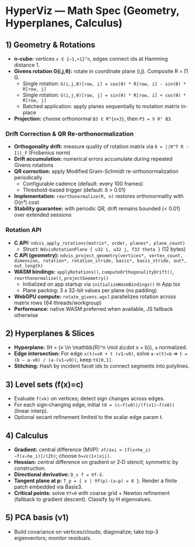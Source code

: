 # HyperViz — Math Spec (Geometry, Hyperplanes, Calculus)

## 1) Geometry & Rotations
- **n‑cube:** vertices `v ∈ {−1,+1}^n`, edges connect ids at Hamming distance 1.
- **Givens rotation G(i,j,θ):** rotate in coordinate plane (i,j). Composite R = ∏ G.
  - Single rotation: `G(i,j,θ)[row, i] = cos(θ) * R[row, i] - sin(θ) * R[row, j]`
  - Single rotation: `G(i,j,θ)[row, j] = sin(θ) * R[row, i] + cos(θ) * R[row, j]`
  - Batched application: apply planes sequentially to mutation matrix in-place
- **Projection:** choose orthonormal `B3 ∈ R^{n×3}`, then `P3 = V Rᵀ B3`.

### Drift Correction & QR Re-orthonormalization
- **Orthogonality drift:** measure quality of rotation matrix via `δ = ||R^T R - I||_F` (Frobenius norm)
- **Drift accumulation:** numerical errors accumulate during repeated Givens rotations
- **QR correction:** apply Modified Gram-Schmidt re-orthonormalization periodically
  - Configurable cadence (default: every 100 frames)
  - Threshold-based trigger (default: δ > 0.01)
- **Implementation:** `reorthonormalize(R, n)` restores orthonormality with O(n³) cost
- **Stability guarantee:** with periodic QR, drift remains bounded (< 0.01) over extended sessions

### Rotation API
- **C API:** `ndvis_apply_rotations(matrix*, order, planes*, plane_count)`
  - Struct: `NdvisRotationPlane { u32 i, u32 j, f32 theta }` (12 bytes)
- **C API (geometry):** `ndvis_project_geometry(vertices*, vertex_count, dimension, rotation*, rotation_stride, basis*, basis_stride, out*, out_length)`
- **WASM bindings:** `applyRotations()`, `computeOrthogonalityDrift()`, `reorthonormalize()`, `projectGeometry()`
  - Initialized on app startup via `initializeWasmBindings()` in App.tsx
  - Plane packing: 3 x 32-bit values per plane (no padding)
- **WebGPU compute:** `rotate_givens.wgsl` parallelizes rotation across matrix rows (64 threads/workgroup)
- **Performance:** native WASM preferred when available, JS fallback otherwise

## 2) Hyperplanes & Slices
- **Hyperplane:** \(H = \{x \in \mathbb{R}^n \mid a\cdot x = b\}\), `a` normalized.
- **Edge intersection:** For edge `x(t)=v0 + t (v1−v0)`, solve `a·x(t)=b` ⇒
  `t = (b − a·v0) / (a·(v1−v0))`, keep `t∈[0,1]`.
- **Stitching:** Hash by incident facet ids to connect segments into polylines.

## 3) Level sets \(f(x)=c\)
- Evaluate `f(vk)` on vertices; detect sign changes across edges.
- For each sign‑changing edge, initial `t0 = (c−f(v0))/(f(v1)−f(v0))` (linear interp).
- Optional secant refinement limited to the scalar edge param t.

## 4) Calculus
- **Gradient:** central difference (MVP): `∂f/∂xi ≈ [f(x+he_i)−f(x−he_i)]/(2h)`; choose `h≈√ε(1+|xi|)`.
- **Hessian:** central difference on gradient or 2‑D stencil; symmetric by construction.
- **Directional derivative:** `D_v f = ∇f·v̂`.
- **Tangent plane at p:** `T_p = { x | ∇f(p)·(x−p) = 0 }`. Render a finite patch embedded via Basis3.
- **Critical points:** solve `∇f=0` with coarse grid + Newton refinement (fallback to gradient descent). Classify by H eigenvalues.

## 5) PCA basis (v1)
- Build covariance on vertices/clouds; diagonalize; take top‑3 eigenvectors; monitor residuals.
